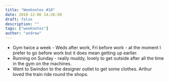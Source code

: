 ```yaml
---
title: "Weeknotes #10"
date: 2018-12-06 14:26:50
draft: false
description: ""
tags: ["weeknotes"]
author: "andrew"
---
```


- Gym twice a week - Weds after work, Fri before work - at the moment I prefer to go before work but it does mean getting up earlier.
- Running on Sunday - really muddy, lovely to get outside after all the time in the gym on the machines.
- Went to Swindon to the designer outlet to get some clothes. Arthur loved the train ride round the shops.
